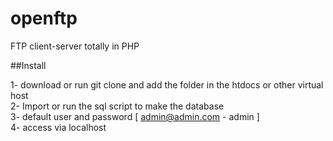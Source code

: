 # openftp 
FTP client-server totally in PHP    

##Install    

1- download or run git clone and add the folder in the htdocs or other virtual host  
2- Import or run the sql script to make the database  
3- default user and password [ admin@admin.com - admin ]  
4- access via localhost  
